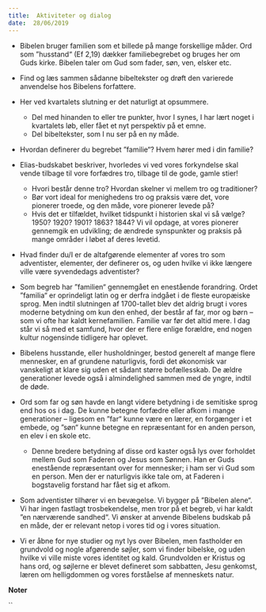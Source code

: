 ```yaml
---
title:  Aktiviteter og dialog
date:  28/06/2019
---
```


* 	Bibelen bruger familien som et billede på mange forskellige måder. Ord som ”husstand“ (Ef 2,19) dækker familiebegrebet og bruges her om Guds kirke. Bibelen taler om Gud som fader, søn, ven, elsker etc.

* 	Find og læs sammen sådanne bibeltekster og drøft den varierede anvendelse hos Bibelens forfattere.

* 	Her ved kvartalets slutning er det naturligt at opsummere.
	* 	Del med hinanden to eller tre punkter, hvor I synes, I har lært noget i kvartalets løb, eller fået et nyt perspektiv på et emne.
	* 	Del bibeltekster, som I nu ser på en ny måde.

* 	Hvordan definerer du begrebet ”familie“? Hvem hører med i din familie?

* 	Elias-budskabet beskriver, hvorledes vi ved vores forkyndelse skal vende tilbage til vore forfædres tro, tilbage til de gode, gamle stier!
	* 	Hvori består denne tro? Hvordan skelner vi mellem tro og traditioner?
	* 	Bør vort ideal for menighedens tro og praksis være det, vore pionerer troede, og den måde, vore pionerer levede på?
	* 	Hvis det er tilfældet, hvilket tidspunkt i historien skal vi så vælge? 1950? 1920? 1901? 1863? 1844? Vi vil opdage, at vores pionerer gennemgik en udvikling; de ændrede synspunkter og praksis på mange områder i løbet af deres levetid.

* 	Hvad finder du/I er de altafgørende elementer af vores tro som adventister, elementer, der definerer os, og uden hvilke vi ikke længere ville være syvendedags adventister?

* 	Som begreb har ”familien“ gennemgået en enestående forandring. Ordet ”familia“ er oprindeligt latin og er derfra indgået i de fleste europæiske sprog. Men indtil slutningen af 1700-tallet blev det aldrig brugt i vores moderne betydning om kun den enhed, der består af far, mor og børn – som vi ofte har kaldt kernefamilien. Familie var før det altid mere. I dag står vi så med et samfund, hvor der er flere enlige forældre, end nogen kultur nogensinde tidligere har oplevet.

* 	Bibelens husstande, eller husholdninger, bestod generelt af mange flere mennesker, en af grundene naturligvis, fordi det økonomisk var vanskeligt at klare sig uden et sådant større bofællesskab. De ældre generationer levede også i almindelighed sammen med de yngre, indtil de døde.

* 	Ord som far og søn havde en langt videre betydning i de semitiske sprog end hos os i dag. De kunne betegne forfædre eller afkom i mange generationer – ligesom en ”far“ kunne være en lærer, en forgænger i et embede, og ”søn“ kunne betegne en repræsentant for en anden person, en elev i en skole etc.
	* 	Denne bredere betydning af disse ord kaster også lys over forholdet mellem Gud som Faderen og Jesus som Sønnen. Han er Guds enestående repræsentant over for mennesker; i ham ser vi Gud som en person. Men der er naturligvis ikke tale om, at Faderen i bogstavelig forstand har fået sig et afkom.

* 	Som adventister tilhører vi en bevægelse. Vi bygger på ”Bibelen alene“. Vi har ingen fastlagt trosbekendelse, men tror på et begreb, vi har kaldt ”en nærværende sandhed“. Vi ønsker at anvende Bibelens budskab på en måde, der er relevant netop i vores tid og i vores situation.

* 	Vi er åbne for nye studier og nyt lys over Bibelen, men fastholder en grundvold og nogle afgørende søjler, som vi finder bibelske, og uden hvilke vi ville miste vores identitet og kald. Grundvolden er Kristus og hans ord, og søjlerne er blevet defineret som sabbatten, Jesu genkomst, læren om helligdommen og vores forståelse af menneskets natur.

**Noter**

``